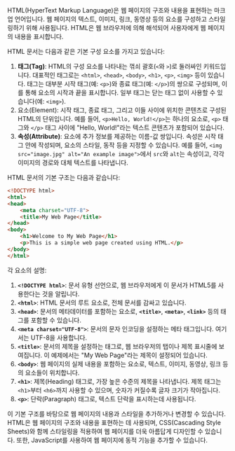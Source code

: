 HTML(HyperText Markup Language)은 웹 페이지의 구조와 내용을 표현하는 마크업 언어입니다. 웹 페이지의 텍스트, 이미지, 링크, 동영상 등의 요소를 구성하고 스타일링하기 위해 사용됩니다. HTML은 웹 브라우저에 의해 해석되어 사용자에게 웹 페이지의 내용을 표시합니다.

HTML 문서는 다음과 같은 기본 구성 요소를 가지고 있습니다:

1. **태그(Tag)**: HTML의 구성 요소를 나타내는 꺾쇠 괄호(`<`와 `>`)로 둘러싸인 키워드입니다. 대표적인 태그로는 `<html>`, `<head>`, `<body>`, `<h1>`, `<p>`, `<img>` 등이 있습니다. 태그는 대부분 시작 태그(예: `<p>`)와 종료 태그(예: `</p>`)의 쌍으로 구성되며, 이를 통해 요소의 시작과 끝을 표시합니다. 일부 태그는 닫는 태그 없이 사용할 수 있습니다(예: `<img>`).
2. 요소(Element): 시작 태그, 종료 태그, 그리고 이들 사이에 위치한 콘텐츠로 구성된 HTML의 단위입니다. 예를 들어, `<p>Hello, World!</p>`는 하나의 요소로, `<p>` 태그와 `</p>` 태그 사이에 "Hello, World!"라는 텍스트 콘텐츠가 포함되어 있습니다.
3. **속성(Attribute)**: 요소에 추가 정보를 제공하는 이름-값 쌍입니다. 속성은 시작 태그 안에 작성되며, 요소의 스타일, 동작 등을 지정할 수 있습니다. 예를 들어, `<img src="image.jpg" alt="An example image">`에서 `src`와 `alt`는 속성이고, 각각 이미지의 경로와 대체 텍스트를 나타냅니다.

HTML 문서의 기본 구조는 다음과 같습니다:
```html
<!DOCTYPE html>
<html>
<head>
    <meta charset="UTF-8">
    <title>My Web Page</title>
</head>
<body>
    <h1>Welcome to My Web Page</h1>
    <p>This is a simple web page created using HTML.</p>
</body>
</html>

```

각 요소의 설명:

1. **`<!DOCTYPE html>`**: 문서 유형 선언으로, 웹 브라우저에게 이 문서가 HTML5를 사용한다는 것을 알립니다.
2. **`<html>`**: HTML 문서의 루트 요소로, 전체 문서를 감싸고 있습니다.
3. **`<head>`**: 문서의 메타데이터를 포함하는 요소로, **`<title>`**, **`<meta>`**, **`<link>`** 등의 태그를 포함할 수 있습니다.
4. **`<meta charset="UTF-8">`**: 문서의 문자 인코딩을 설정하는 메타 태그입니다. 여기서는 UTF-8을 사용합니다.
5. **`<title>`**: 문서의 제목을 설정하는 태그로, 웹 브라우저의 탭이나 제목 표시줄에 보여집니다. 이 예제에서는 "My Web Page"라는 제목이 설정되어 있습니다.
6. **`<body>`**: 웹 페이지의 실제 내용을 포함하는 요소로, 텍스트, 이미지, 동영상, 링크 등의 요소들이 위치합니다.
7. **`<h1>`**: 제목(Heading) 태그로, 가장 높은 수준의 제목을 나타냅니다. 제목 태그는 `<h1>`부터 `<h6>`까지 사용할 수 있으며, 숫자가 커질수록 글자 크기가 작아집니다.
8. **`<p>`**: 단락(Paragraph) 태그로, 텍스트 단락을 표시하는데 사용됩니다.

이 기본 구조를 바탕으로 웹 페이지의 내용과 스타일을 추가하거나 변경할 수 있습니다. HTML은 웹 페이지의 구조와 내용을 표현하는 데 사용되며, CSS(Cascading Style Sheets)와 함께 스타일링을 적용하여 웹 페이지를 더욱 아름답게 디자인할 수 있습니다. 또한, JavaScript를 사용하여 웹 페이지에 동적 기능을 추가할 수 있습니다.
